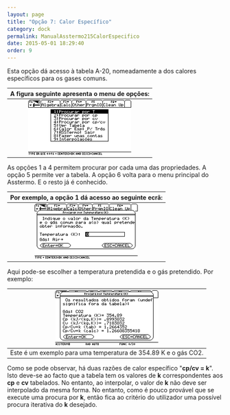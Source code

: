 ```yaml
---
layout: page
title: "Opção 7: Calor Específico"
category: dock
permalink: ManualAsstermo215CalorEspecifico
date: 2015-05-01 18:29:40
order: 9
---
```


Esta opção dá acesso à tabela A-20, nomeadamente a dos calores específicos para os gases comuns.

|A figura seguinte apresenta o menu de opções:
|:---:
|![/img215/ManualAsstermo215CalorEspecifico_01.png](/img215/ManualAsstermo215CalorEspecifico_01.png)

As opções 1 a 4 permitem procurar por cada uma das propriedades. A opção 5 permite ver a tabela. A opção 6 volta para o menu principal do Asstermo. E o resto já é conhecido.

|Por exemplo, a opção 1 dá acesso ao seguinte ecrã:
|:---:
|![/img215/ManualAsstermo215CalorEspecifico_02.png](/img215/ManualAsstermo215CalorEspecifico_02.png)

Aqui pode-se escolher a temperatura pretendida e o gás pretendido.
Por exemplo:

|![/img215/ManualAsstermo215CalorEspecifico_03.png](/img215/ManualAsstermo215CalorEspecifico_03.png)
|:---:
|Este é um exemplo para uma temperatura de 354.89 K e o gás CO2.

Como se pode observar, há duas razões de calor específico "**cp/cv = k**". Isto deve-se ao facto que a tabela tem os valores de **k** correspondentes aos **cp** e **cv** tabelados. No entanto, ao interpolar, o valor de **k** não deve ser interpolado da mesma forma. No entanto, como é pouco provável que se execute uma procura por **k**, então fica ao critério do utilizador uma possível procura iterativa do **k** desejado.